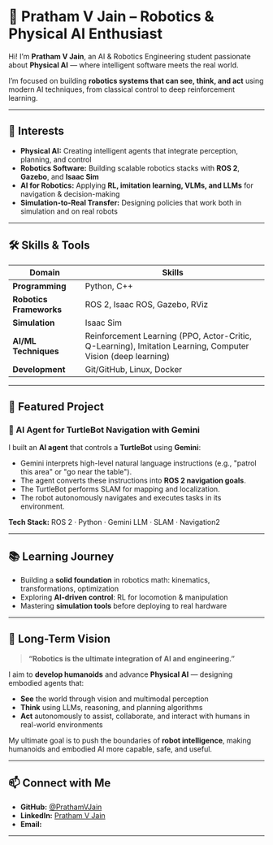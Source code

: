 # 🤖 Pratham V Jain – Robotics & Physical AI Enthusiast  

Hi! I’m **Pratham V Jain**, an AI & Robotics Engineering student passionate about **Physical AI** — where intelligent software meets the real world.  

I’m focused on building **robotics systems that can see, think, and act** using modern AI techniques, from classical control to deep reinforcement learning.

---

## 🧠 Interests

- **Physical AI:** Creating intelligent agents that integrate perception, planning, and control  
- **Robotics Software:** Building scalable robotics stacks with **ROS 2**, **Gazebo**, and **Isaac Sim**  
- **AI for Robotics:** Applying **RL, imitation learning, VLMs, and LLMs** for navigation & decision-making  
- **Simulation-to-Real Transfer:** Designing policies that work both in simulation and on real robots  

---

## 🛠️ Skills & Tools

| Domain | Skills |
|-------|--------|
| **Programming** | Python, C++ |
| **Robotics Frameworks** | ROS 2, Isaac ROS, Gazebo, RViz |
| **Simulation** | Isaac Sim |
| **AI/ML Techniques** | Reinforcement Learning (PPO, Actor-Critic, Q-Learning), Imitation Learning, Computer Vision (deep learning) |
| **Development** | Git/GitHub, Linux, Docker |

---

## 🚀 Featured Project

### 🤖 AI Agent for TurtleBot Navigation with Gemini  
I built an **AI agent** that controls a **TurtleBot** using **Gemini**:  
- Gemini interprets high-level natural language instructions (e.g., "patrol this area" or "go near the table").  
- The agent converts these instructions into **ROS 2 navigation goals**.  
- The TurtleBot performs SLAM for mapping and localization.  
- The robot autonomously navigates and executes tasks in its environment.  

**Tech Stack:** ROS 2 · Python · Gemini LLM · SLAM · Navigation2  

---

## 📚 Learning Journey

- Building a **solid foundation** in robotics math: kinematics, transformations, optimization  
- Exploring **AI-driven control**: RL for locomotion & manipulation  
- Mastering **simulation tools** before deploying to real hardware  

---

## 🎯 Long-Term Vision

> **“Robotics is the ultimate integration of AI and engineering.”**  

I aim to **develop humanoids** and advance **Physical AI** — designing embodied agents that:  
- **See** the world through vision and multimodal perception  
- **Think** using LLMs, reasoning, and planning algorithms  
- **Act** autonomously to assist, collaborate, and interact with humans in real-world environments  

My ultimate goal is to push the boundaries of **robot intelligence**, making humanoids and embodied AI more capable, safe, and useful.  

---

## 📫 Connect with Me

- **GitHub:** [@PrathamVJain](https://github.com/PrathamVJain)  
- **LinkedIn:** [Pratham V Jain](https://www.linkedin.com/in/pratham-v-jain-mehta-59a23a1ba/)  
- **Email:** 

---
